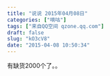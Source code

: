 ```yaml
---
title: "说说 2015年04月08日"
categories: ["嘀咕"]
tags: ["来自QQ空间 qzone.qq.com"]
draft: false
slug: "kO3cV8"
date: "2015-04-08 10:50:34"
---
```


有缺货2000个了。。
